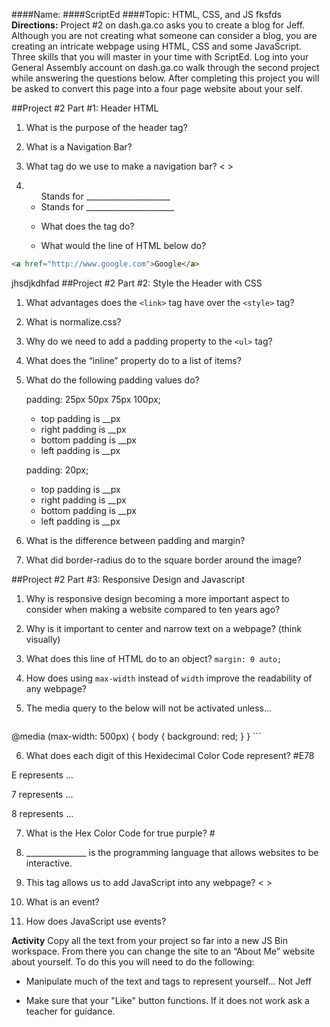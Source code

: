 ####Name:
####ScriptEd
####Topic: HTML, CSS, and JS
fksfds
**Directions:** Project #2 on dash.ga.co asks you to create a blog for Jeff. Although you are not creating what someone can consider a blog, you are creating an intricate webpage using HTML, CSS and some JavaScript. Three skills that you will master in your time with ScriptEd. Log into your General Assembly account on dash.ga.co walk through the second project while answering the questions below. After completing this project you will be asked to convert this page into a four page website about your self.


##Project #2 Part #1: Header HTML
1. What is the purpose of the header tag?

2. What is a Navigation Bar?

3. What tag do we use to make a navigation bar? <      >

4.  <ul> Stands for _____________________
    <li> Stands for ______________________

5. What does the <a> tag do?

6. What would the line of HTML below do?

``` html
<a href="http://www.google.com">Google</a>
```
jhsdjkdhfad
##Project #2 Part #2: Style the Header with CSS

1. What advantages does the `<link>` tag have over the `<style>` tag?

2. What is normalize.css?

3. Why do we need to add a padding property to the `<ul>` tag?

4. What does the “inline” property do to a list of items?

5. What do the following padding values do?

    padding: 25px 50px 75px 100px;

    * top padding is __px
    * right padding is __px
    * bottom padding is __px
    * left padding is __px

    padding: 20px;

    * top padding is __px
    * right padding is __px
    * bottom padding is __px
    * left padding is __px

6. What is the difference between padding and margin?

7. What did border-radius do to the square border around the image?

##Project #2 Part #3: Responsive Design and Javascript

1. Why is responsive design becoming a more important aspect to consider when making a website compared to ten years ago?

2. Why is it important to center and narrow text on a webpage? (think visually)

3. What does this line of HTML do to an object? `margin: 0 auto;`

4. How does using `max-width` instead of `width` improve the readability of any webpage?

5. The media query to the below  will not be activated unless…

    ``` css
@media (max-width: 500px) {
    body {
        background: red;
    }
}
    ```

6. What does each digit of this Hexidecimal Color Code represent? #E78

 E represents ...

 7 represents ...

 8 represents ...

7. What is the Hex Color Code for true purple?  #

8. _______________ is the programming language that allows websites to be interactive.

9. This tag allows us to add JavaScript into any webpage? <          >

10. What is an event?

11. How does JavaScript use events?

**Activity** Copy all the text from your project so far into a new JS Bin workspace. From there you can change the site to an “About Me” website about yourself. To do this you will need to do the following:

- Manipulate much of the text and tags to represent yourself… Not Jeff

- Make sure that your "Like" button functions. If it does not work ask a teacher for guidance.



